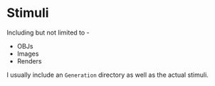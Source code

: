 # Stimuli

Including but not limited to -

- OBJs
- Images
- Renders
  
I usually include an `Generation` directory as well as the actual stimuli.
